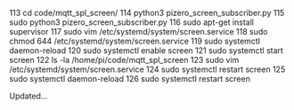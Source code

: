113  cd code/mqtt_spl_screen/
114  python3 pizero_screen_subscriber.py 
115  sudo python3 pizero_screen_subscriber.py 
116  sudo apt-get install supervisor
117  sudo vim /etc/systemd/system/screen.service
118  sudo chmod 644 /etc/systemd/system/screen.service
119  sudo systemctl daemon-reload
120  sudo systemctl enable screen
121  sudo systemctl start screen
122  ls -la /home/pi/code/mqtt_spl_screen
123  sudo vim /etc/systemd/system/screen.service
124  sudo systemctl restart screen
125  sudo systemctl daemon-reload
126  sudo systemctl restart screen

Updated...